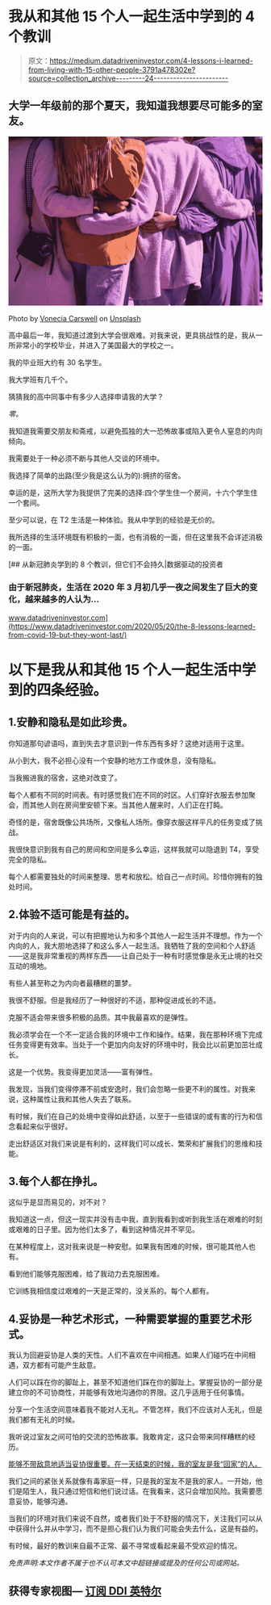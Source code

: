 # 我从和其他 15 个人一起生活中学到的 4 个教训

> 原文：<https://medium.datadriveninvestor.com/4-lessons-i-learned-from-living-with-15-other-people-3791a478302e?source=collection_archive---------24----------------------->

## 大学一年级前的那个夏天，我知道我想要尽可能多的室友。

![](img/905f281e2c67793457d99288e14700bb.png)

Photo by [Vonecia Carswell](https://unsplash.com/@voneciacarswell?utm_source=medium&utm_medium=referral) on [Unsplash](https://unsplash.com?utm_source=medium&utm_medium=referral)

高中最后一年，我知道过渡到大学会很艰难。对我来说，更具挑战性的是，我从一所非常小的学校毕业，并进入了美国最大的学校之一。

我的毕业班大约有 30 名学生。

我大学班有几千个。

猜猜我的高中同事中有多少人选择申请我的大学？

*零。*

我知道我需要交朋友和斋戒，以避免孤独的大一恐怖故事或陷入更令人窒息的内向倾向。

我需要处于一种必须不断与其他人交谈的环境中。

我选择了简单的出路(至少我是这么认为的):拥挤的宿舍。

幸运的是，这所大学为我提供了完美的选择:四个学生住一个房间，十六个学生住一个套间。

至少可以说，在 T2 生活是一种体验。我从中学到的经验是无价的。

我所选择的生活环境既有积极的一面，也有消极的一面，但在这里我不会详述消极的一面。

[](https://www.datadriveninvestor.com/2020/05/20/the-8-lessons-learned-from-covid-19-but-they-wont-last/) [## 从新冠肺炎学到的 8 个教训，但它们不会持久|数据驱动的投资者

### 由于新冠肺炎，生活在 2020 年 3 月初几乎一夜之间发生了巨大的变化，越来越多的人认为…

www.datadriveninvestor.com](https://www.datadriveninvestor.com/2020/05/20/the-8-lessons-learned-from-covid-19-but-they-wont-last/) 

# 以下是我从和其他 15 个人一起生活中学到的四条经验。

## 1.安静和隐私是如此珍贵。

你知道那句谚语吗，直到失去才意识到一件东西有多好？这绝对适用于这里。

从小到大，我不必担心没有一个安静的地方工作或休息，没有隐私。

当我搬进我的宿舍，这绝对改变了。

每个人都有不同的时间表。有时感觉我们在不同的时区。人们穿好衣服去参加聚会，而其他人则在房间里安顿下来。当其他人醒来时，人们正在打盹。

奇怪的是，宿舍既像公共场所，又像私人场所。像穿衣服这样平凡的任务变成了挑战。

我很快意识到我有自己的房间和空间是多么幸运，这样我就可以隐退到 T4，享受完全的隐私。

每个人都需要独处的时间来整理、思考和放松。给自己一点时间。珍惜你拥有的独处时间。

## 2.体验不适可能是有益的。

对于内向的人来说，可以有把握地认为和多个其他人一起生活并不理想。作为一个内向的人，我大胆地选择了和这么多人一起生活。我牺牲了我的空间和个人舒适——这是我非常重视的两样东西——让自己处于一种有时感觉像是永无止境的社交互动的境地。

有些人甚至称之为内向者最糟糕的噩梦。

我很不舒服。但是我经历了一种很好的不适，那种促进成长的不适。

克服不适会带来很多积极的品质。其中我最喜欢的是弹性。

我必须学会在一个不一定适合我的环境中工作和操作。结果，我在那种环境下完成任务变得更有效率。当处于一个更加内向友好的环境中时，我会比以前更加茁壮成长。

这是一个优势。我变得更加灵活——富有弹性。

我发现，当我们变得停滞不前或安逸时，我们会忽略一些更不利的属性。对我来说，这种属性让我和其他人失去了联系。

有时候，我们在自己的处境中变得如此舒适，以至于一些错误的或有害的行为和信念看起来似乎很好。

走出舒适区对我们来说是有利的，这样我们可以成长、繁荣和扩展我们的思维和技能。

## 3.每个人都在挣扎。

这似乎是显而易见的，对不对？

我知道这一点，但这一现实并没有击中我，直到我看到或听到我生活在艰难的时刻或艰难的日子里。因为他们太多了，看到这种情况并不罕见。

在某种程度上，这对我来说是一种安慰。如果我有困难的时候，很可能其他人也有。

看到他们能够克服困难，给了我动力去克服困难。

它训练我相信度过艰难的一天是正常的，没关系的。每个人都有。

## 4.妥协是一种艺术形式，一种需要掌握的重要艺术形式。

我认为回避妥协是人类的天性。人们不喜欢在中间相遇。如果人们碰巧在中间相遇，双方都有可能产生敌意。

人们可以踩在你的脚趾上，甚至不知道他们踩在你的脚趾上。掌握妥协的一部分是建立你的不可协商性，并能够有效地沟通你的界限。这几乎适用于任何事情。

分享一个生活空间意味着我不能对人无礼。不管怎样，我们不应该对人无礼，但是我们都有无礼的时候。

我听说过室友之间可怕的交流的恐怖故事。我敢肯定，这只会带来同样糟糕的经历。

[能够不带敌意地适当妥协很重要。在一天结束的时候，我的室友是我“回家”的人。](https://www.lifehack.org/articles/communication/7-ways-learning-compromise-improves-all-your-relationships.html)

我们之间的紧张关系就像有毒家庭一样，只是我的室友不是我的家人。一开始，他们是陌生人，我只通过短信和他们说过话。在我看来，这只会增加风险。我需要愿意妥协，能够沟通。

当我们的环境对我们来说不自然，或者我们处于不舒服的情况下，关注我们可以从中获得什么并从中学习，而不是担心我们认为我们可能会失去什么，这是有益的。

有时候，最好的教训来自最不正常、最不寻常或看起来最不受欢迎的情况。

*免责声明:本文作者不属于也不认可本文中超链接或提及的任何公司或网站。*

## 获得专家视图— [订阅 DDI 英特尔](https://datadriveninvestor.com/ddi-intel)